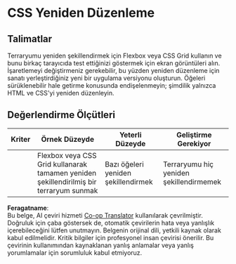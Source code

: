 <!--
CO_OP_TRANSLATOR_METADATA:
{
  "original_hash": "9d4d75af51aaccfe9af778f792c62919",
  "translation_date": "2025-08-25T21:30:04+00:00",
  "source_file": "3-terrarium/2-intro-to-css/assignment.md",
  "language_code": "tr"
}
-->
# CSS Yeniden Düzenleme

## Talimatlar

Terraryumu yeniden şekillendirmek için Flexbox veya CSS Grid kullanın ve bunu birkaç tarayıcıda test ettiğinizi göstermek için ekran görüntüleri alın. İşaretlemeyi değiştirmeniz gerekebilir, bu yüzden yeniden düzenleme için sanatı yerleştirdiğiniz yeni bir uygulama versiyonu oluşturun. Öğeleri sürüklenebilir hale getirme konusunda endişelenmeyin; şimdilik yalnızca HTML ve CSS'yi yeniden düzenleyin.

## Değerlendirme Ölçütleri

| Kriter   | Örnek Düzeyde                                                   | Yeterli Düzeyde              | Geliştirme Gerekiyor                |
| -------- | --------------------------------------------------------------- | ---------------------------- | ----------------------------------- |
|          | Flexbox veya CSS Grid kullanarak tamamen yeniden şekillendirilmiş bir terraryum sunmak | Bazı öğeleri yeniden şekillendirmek | Terraryumu hiç yeniden şekillendirmemek |

**Feragatname**:  
Bu belge, AI çeviri hizmeti [Co-op Translator](https://github.com/Azure/co-op-translator) kullanılarak çevrilmiştir. Doğruluk için çaba göstersek de, otomatik çevirilerin hata veya yanlışlık içerebileceğini lütfen unutmayın. Belgenin orijinal dili, yetkili kaynak olarak kabul edilmelidir. Kritik bilgiler için profesyonel insan çevirisi önerilir. Bu çevirinin kullanımından kaynaklanan yanlış anlamalar veya yanlış yorumlamalar için sorumluluk kabul etmiyoruz.
